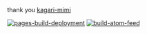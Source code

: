 thank you [kagari-mimi](https://github.com/kagari-mimi)

[![pages-build-deployment](https://github.com/TNTKien/rss/actions/workflows/pages/pages-build-deployment/badge.svg)](https://github.com/TNTKien/rss/actions/workflows/pages/pages-build-deployment)
[![build-atom-feed](https://github.com/TNTKien/rss/actions/workflows/build-atom-feed.yml/badge.svg)](https://github.com/TNTKien/rss/actions/workflows/build-atom-feed.yml)
